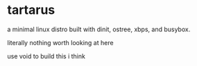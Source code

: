 # tartarus
a minimal linux distro built with dinit, ostree, xbps, and busybox.

literally nothing worth looking at here

use void to build this i think
